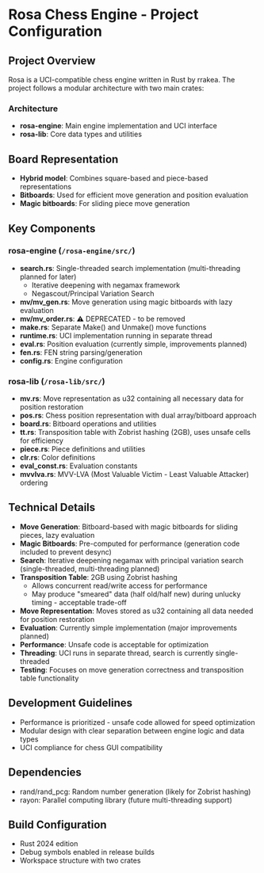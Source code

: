 # Rosa Chess Engine - Project Configuration

## Project Overview
Rosa is a UCI-compatible chess engine written in Rust by rrakea. The project follows a modular architecture with two main crates:

### Architecture
- **rosa-engine**: Main engine implementation and UCI interface
- **rosa-lib**: Core data types and utilities

## Board Representation
- **Hybrid model**: Combines square-based and piece-based representations
- **Bitboards**: Used for efficient move generation and position evaluation
- **Magic bitboards**: For sliding piece move generation

## Key Components

### rosa-engine (`/rosa-engine/src/`)
- **search.rs**: Single-threaded search implementation (multi-threading planned for later)
  - Iterative deepening with negamax framework
  - Negascout/Principal Variation Search
- **mv/mv_gen.rs**: Move generation using magic bitboards with lazy evaluation
- **mv/mv_order.rs**: ⚠️ DEPRECATED - to be removed
- **make.rs**: Separate Make() and Unmake() move functions
- **runtime.rs**: UCI implementation running in separate thread
- **eval.rs**: Position evaluation (currently simple, improvements planned)
- **fen.rs**: FEN string parsing/generation
- **config.rs**: Engine configuration

### rosa-lib (`/rosa-lib/src/`)
- **mv.rs**: Move representation as u32 containing all necessary data for position restoration
- **pos.rs**: Chess position representation with dual array/bitboard approach
- **board.rs**: Bitboard operations and utilities
- **tt.rs**: Transposition table with Zobrist hashing (2GB), uses unsafe cells for efficiency
- **piece.rs**: Piece definitions and utilities
- **clr.rs**: Color definitions
- **eval_const.rs**: Evaluation constants
- **mvvlva.rs**: MVV-LVA (Most Valuable Victim - Least Valuable Attacker) ordering

## Technical Details
- **Move Generation**: Bitboard-based with magic bitboards for sliding pieces, lazy evaluation
- **Magic Bitboards**: Pre-computed for performance (generation code included to prevent desync)
- **Search**: Iterative deepening negamax with principal variation search (single-threaded, multi-threading planned)
- **Transposition Table**: 2GB using Zobrist hashing
  - Allows concurrent read/write access for performance
  - May produce "smeared" data (half old/half new) during unlucky timing - acceptable trade-off
- **Move Representation**: Moves stored as u32 containing all data needed for position restoration
- **Evaluation**: Currently simple implementation (major improvements planned)
- **Performance**: Unsafe code is acceptable for optimization
- **Threading**: UCI runs in separate thread, search is currently single-threaded
- **Testing**: Focuses on move generation correctness and transposition table functionality

## Development Guidelines
- Performance is prioritized - unsafe code allowed for speed optimization
- Modular design with clear separation between engine logic and data types
- UCI compliance for chess GUI compatibility

## Dependencies
- rand/rand_pcg: Random number generation (likely for Zobrist hashing)
- rayon: Parallel computing library (future multi-threading support)

## Build Configuration
- Rust 2024 edition
- Debug symbols enabled in release builds
- Workspace structure with two crates